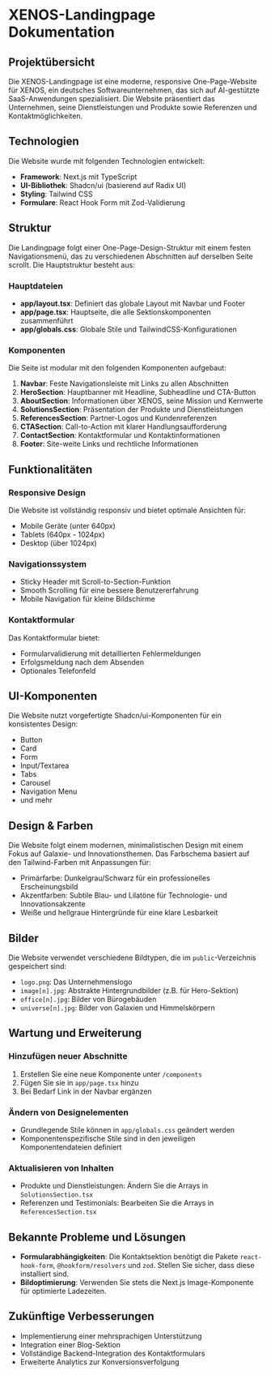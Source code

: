 # XENOS-Landingpage Dokumentation

## Projektübersicht

Die XENOS-Landingpage ist eine moderne, responsive One-Page-Website für XENOS, ein deutsches Softwareunternehmen, das sich auf AI-gestützte SaaS-Anwendungen spezialisiert. Die Website präsentiert das Unternehmen, seine Dienstleistungen und Produkte sowie Referenzen und Kontaktmöglichkeiten.

## Technologien

Die Website wurde mit folgenden Technologien entwickelt:

- **Framework**: Next.js mit TypeScript
- **UI-Bibliothek**: Shadcn/ui (basierend auf Radix UI)
- **Styling**: Tailwind CSS
- **Formulare**: React Hook Form mit Zod-Validierung

## Struktur

Die Landingpage folgt einer One-Page-Design-Struktur mit einem festen Navigationsmenü, das zu verschiedenen Abschnitten auf derselben Seite scrollt. Die Hauptstruktur besteht aus:

### Hauptdateien

- **app/layout.tsx**: Definiert das globale Layout mit Navbar und Footer
- **app/page.tsx**: Hauptseite, die alle Sektionskomponenten zusammenführt
- **app/globals.css**: Globale Stile und TailwindCSS-Konfigurationen

### Komponenten

Die Seite ist modular mit den folgenden Komponenten aufgebaut:

1. **Navbar**: Feste Navigationsleiste mit Links zu allen Abschnitten
2. **HeroSection**: Hauptbanner mit Headline, Subheadline und CTA-Button
3. **AboutSection**: Informationen über XENOS, seine Mission und Kernwerte
4. **SolutionsSection**: Präsentation der Produkte und Dienstleistungen
5. **ReferencesSection**: Partner-Logos und Kundenreferenzen
6. **CTASection**: Call-to-Action mit klarer Handlungsaufforderung
7. **ContactSection**: Kontaktformular und Kontaktinformationen
8. **Footer**: Site-weite Links und rechtliche Informationen

## Funktionalitäten

### Responsive Design

Die Website ist vollständig responsiv und bietet optimale Ansichten für:
- Mobile Geräte (unter 640px)
- Tablets (640px - 1024px)
- Desktop (über 1024px)

### Navigationssystem

- Sticky Header mit Scroll-to-Section-Funktion
- Smooth Scrolling für eine bessere Benutzererfahrung
- Mobile Navigation für kleine Bildschirme

### Kontaktformular

Das Kontaktformular bietet:
- Formularvalidierung mit detaillierten Fehlermeldungen
- Erfolgsmeldung nach dem Absenden
- Optionales Telefonfeld

## UI-Komponenten

Die Website nutzt vorgefertigte Shadcn/ui-Komponenten für ein konsistentes Design:

- Button
- Card
- Form
- Input/Textarea
- Tabs
- Carousel
- Navigation Menu
- und mehr

## Design & Farben

Die Website folgt einem modernen, minimalistischen Design mit einem Fokus auf Galaxie- und Innovationsthemen. Das Farbschema basiert auf den Tailwind-Farben mit Anpassungen für:

- Primärfarbe: Dunkelgrau/Schwarz für ein professionelles Erscheinungsbild
- Akzentfarben: Subtile Blau- und Lilatöne für Technologie- und Innovationsakzente
- Weiße und hellgraue Hintergründe für eine klare Lesbarkeit

## Bilder

Die Website verwendet verschiedene Bildtypen, die im `public`-Verzeichnis gespeichert sind:
- `logo.png`: Das Unternehmenslogo
- `image[n].jpg`: Abstrakte Hintergrundbilder (z.B. für Hero-Sektion)
- `office[n].jpg`: Bilder von Bürogebäuden
- `universe[n].jpg`: Bilder von Galaxien und Himmelskörpern

## Wartung und Erweiterung

### Hinzufügen neuer Abschnitte

1. Erstellen Sie eine neue Komponente unter `/components`
2. Fügen Sie sie in `app/page.tsx` hinzu
3. Bei Bedarf Link in der Navbar ergänzen

### Ändern von Designelementen

- Grundlegende Stile können in `app/globals.css` geändert werden
- Komponentenspezifische Stile sind in den jeweiligen Komponentendateien definiert

### Aktualisieren von Inhalten

- Produkte und Dienstleistungen: Ändern Sie die Arrays in `SolutionsSection.tsx`
- Referenzen und Testimonials: Bearbeiten Sie die Arrays in `ReferencesSection.tsx`

## Bekannte Probleme und Lösungen

- **Formularabhängigkeiten**: Die Kontaktsektion benötigt die Pakete `react-hook-form`, `@hookform/resolvers` und `zod`. Stellen Sie sicher, dass diese installiert sind.
- **Bildoptimierung**: Verwenden Sie stets die Next.js Image-Komponente für optimierte Ladezeiten.

## Zukünftige Verbesserungen

- Implementierung einer mehrsprachigen Unterstützung
- Integration einer Blog-Sektion
- Vollständige Backend-Integration des Kontaktformulars
- Erweiterte Analytics zur Konversionsverfolgung
